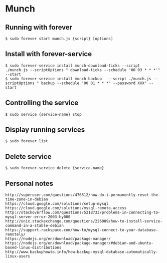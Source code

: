 # Munch


## Running with **forever**

	$ sudo forever start munch.js {script} [options]

## Install with **forever-service**

	$ sudo forever-service install munch-download-ticks --script ./munch.js --scriptOptions " download-ticks --schedule '00 03 * * *'" --start
	$ sudo forever-service install munch-backup   --script ./munch.js --scriptOptions " backup --schedule '00 01 * * *' --password XXX" --start

## Controlling the service

	$ sudo service {service-name} stop

## Display running services
	$ sudo forever list

## Delete service
	$ sudo forever-service delete {service-name}

## Personal notes
	http://superuser.com/questions/476512/how-do-i-permanently-reset-the-time-zone-in-debian
	https://cloud.google.com/solutions/setup-mysql
	https://cloud.google.com/solutions/mysql-remote-access
	http://stackoverflow.com/questions/5218733/problems-in-connecting-to-mysql-server-error-2003-hy000
	http://unix.stackexchange.com/questions/226089/how-to-install-service-command-in-a-stable-debian
	https://support.rackspace.com/how-to/mysql-connect-to-your-database-remotely/
	https://nodejs.org/en/download/package-manager/
	https://nodejs.org/en/download/package-manager/#debian-and-ubuntu-based-linux-distributions
	http://www.backuphowto.info/how-backup-mysql-database-automatically-linux-users
